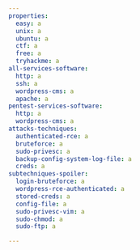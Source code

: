 ```yaml
---
properties:
  easy: a
  unix: a
  ubuntu: a
  ctf: a
  free: a
  tryhackme: a
all-services-software:
  http: a
  ssh: a
  wordpress-cms: a
  apache: a
pentest-services-software:
  http: a
  wordpress-cms: a
attacks-techniques:
  authenticated-rce: a
  bruteforce: a
  sudo-privesc: a
  backup-config-system-log-file: a
  creds: a
subtechniques-spoiler:
  login-bruteforce: a
  wordpress-rce-authenticated: a
  stored-creds: a
  config-file: a
  sudo-privesc-vim: a
  sudo-chmod: a
  sudo-ftp: a

---
```


